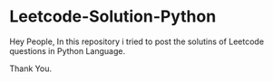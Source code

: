 # Leetcode-Solution-Python
Hey People,
In this repository i tried to post the solutins of Leetcode questions in Python Language.

Thank You.
